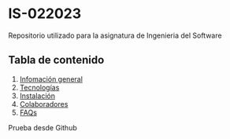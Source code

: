 # IS-022023
Repositorio utilizado para la asignatura de Ingenieria del Software
## Tabla de contenido
1. [Infomación general](#general-info)
2. [Tecnologías](#technologies)
3. [Instalación](#installation)
4. [Colaboradores](#collaboration)
5. [FAQs](#faqs)

Prueba desde Github
